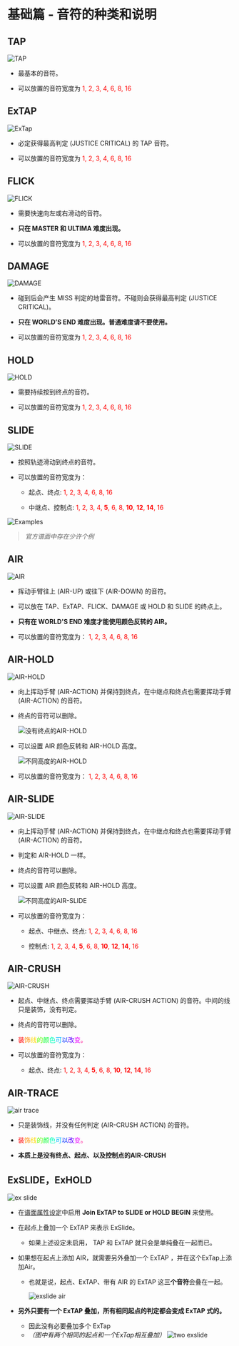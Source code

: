 # 基础篇 - 音符的种类和说明

## TAP

![TAP](../imgs/note-tap.png)

* 最基本的音符。

* 可以放置的音符宽度为 <span style="color:red"> 1, 2, 3, 4, 6, 8, 16 </span>

## ExTAP

![ExTap](../imgs/note-extap.png)

* 必定获得最高判定 (JUSTICE CRITICAL) 的 TAP 音符。

* 可以放置的音符宽度为 <span style="color:red"> 1, 2, 3, 4, 6, 8, 16 </span>

## FLICK

![FLICK](../imgs/note-flick.png)

* 需要快速向左或右滑动的音符。

* **只在 MASTER 和 ULTIMA 难度出现。**

* 可以放置的音符宽度为 <span style="color:red"> 1, 2, 3, 4, 6, 8, 16 </span>

## DAMAGE

![DAMAGE](../imgs/note-damage.png)

* 碰到后会产生 MISS 判定的地雷音符。不碰则会获得最高判定 (JUSTICE CRITICAL)。

* **只在 WORLD’S END 难度出现。普通难度请不要使用。**

* 可以放置的音符宽度为 <span style="color:red"> 1, 2, 3, 4, 6, 8, 16 </span>

## HOLD

![HOLD](../imgs/note-hold.png)

* 需要持续按到终点的音符。

* 可以放置的音符宽度为 <span style="color:red"> 1, 2, 3, 4, 6, 8, 16 </span>

## SLIDE

![SLIDE](../imgs/note-slide.png)

* 按照轨迹滑动到终点的音符。

* 可以放置的音符宽度为：

  * 起点、终点: <span style="color:red"> 1, 2, 3, 4, 6, 8, 16 </span>

  * 中继点、控制点: <span style="color:red"> 1, 2, 3, 4, **5**, 6, 8, **10**, **12**, **14**, 16 </span>

![Examples](../imgs/reg-slide.png)

> *官方谱面中存在少许个例*

## AIR

![AIR](../imgs/note-air.png)

* 挥动手臂往上 (AIR-UP) 或往下 (AIR-DOWN) 的音符。

* 可以放在 TAP、ExTAP、FLICK、DAMAGE 或 HOLD 和 SLIDE 的终点上。

* **只有在 WORLD'S END 难度才能使用颜色反转的 AIR。**

* 可以放置的音符宽度为：<span style="color:red"> 1, 2, 3, 4, 6, 8, 16 </span>

## AIR-HOLD

![AIR-HOLD](../imgs/note-airhold.png)

* 向上挥动手臂 (AIR-ACTION) 并保持到终点，在中继点和终点也需要挥动手臂 (AIR-ACTION) 的音符。

* 终点的音符可以删除。

    ![没有终点的AIR-HOLD](imgsair-no-end.png)

* 可以设置 AIR 颜色反转和 AIR-HOLD 高度。

    ![不同高度的AIR-HOLD](imgsair-example1.png)

* 可以放置的音符宽度为：<span style="color:red"> 1, 2, 3, 4, 6, 8, 16 </span>

## AIR-SLIDE

![AIR-SLIDE](../imgs/note-airslide.png)

* 向上挥动手臂 (AIR-ACTION) 并保持到终点，在中继点和终点也需要挥动手臂 (AIR-ACTION) 的音符。

* 判定和 AIR-HOLD 一样。

* 终点的音符可以删除。

* 可以设置 AIR 颜色反转和 AIR-HOLD 高度。

    ![不同高度的AIR-SLIDE](imgsair-example2.png)

* 可以放置的音符宽度为：

  * 起点、中继点、终点: <span style="color:red"> 1, 2, 3, 4, 6, 8, 16 </span>

  * 控制点: <span style="color:red"> 1, 2, 3, 4, **5**, 6, 8, **10**, **12**, **14**, 16 </span>

## AIR-CRUSH

![AIR-CRUSH](../imgs/note-aircrush.png)

* 起点、中继点、终点需要挥动手臂 (AIR-CRUSH ACTION) 的音符。中间的线只是装饰，没有判定。

* 终点的音符可以删除。

* <div class="rainbow-text" style="text-align: left;"> <span class="block-line"><span><span style="color:#ff0000;">装</span><span style="color:#ff8c00;">饰</span><span style="color:#ffd700;">线</span><span style="color:#59ff00;">的</span><span style="color:#00ff2f;">颜</span><span style="color:#00ffbb;">色</span><span style="color:#00b7ff;">可</span><span style="color:#002bff;">以</span><span style="color:#5e00ff;">改</span><span style="color:#ea00ff;">变</span><span style="color:#ff0088;">。</span></span></span> </div>

* 可以放置的音符宽度为：
  * 起点、终点: <span style="color:red"> 1, 2, 3, 4, **5**, 6, 8, **10**, **12**, **14**, 16 </span>

## AIR-TRACE

![air trace](../imgs/note-airtrace.png)

* 只是装饰线，并没有任何判定 (AIR-CRUSH ACTION) 的音符。

* <div class="rainbow-text" style="text-align: left;"> <span class="block-line"><span><span style="color:#ff0000;">装</span><span style="color:#ff8c00;">饰</span><span style="color:#ffd700;">线</span><span style="color:#59ff00;">的</span><span style="color:#00ff2f;">颜</span><span style="color:#00ffbb;">色</span><span style="color:#00b7ff;">可</span><span style="color:#002bff;">以</span><span style="color:#5e00ff;">改</span><span style="color:#ea00ff;">变</span><span style="color:#ff0088;">。</span></span></span> </div>

* **本质上是没有终点、起点、以及控制点的AIR-CRUSH**

## ExSLIDE，ExHOLD

![ex slide](../imgs/note-exslide.png)

* 在[谱面属性设定](docs/basic/basic-export#step1-谱面属性设定)中启用 **Join ExTAP to SLIDE or HOLD BEGIN** 来使用。

* 在起点上叠加一个 ExTAP 来表示 ExSlide。

  * 如果上述设定未启用， TAP 和 ExTAP 就只会是单纯叠在一起而已。

* 如果想在起点上添加 AIR，就需要另外叠加一个 ExTAP ，并在这个ExTap上添加Air。

  * 也就是说，起点、ExTAP、带有 AIR 的 ExTAP 这**三个音符**会叠在一起。
  
    ![exslide air](imgsexslide-air.png)

* **另外只要有一个 ExTAP 叠加，所有相同起点的判定都会变成 ExTAP 式的。**

  * 因此没有必要叠加多个 ExTap
  * 
    *（图中有两个相同的起点和一个ExTap相互叠加）*
    ![two exslide](imgsexslide-example.png)

    
